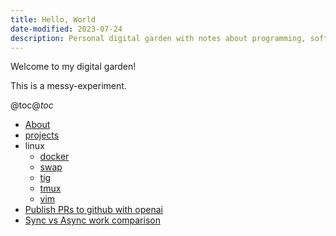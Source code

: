 ```yaml
---
title: Hello, World
date-modified: 2023-07-24
description: Personal digital garden with notes about programming, software and remote work.
---
```


Welcome to my digital garden!

This is a messy-experiment.

@toc@$toc$

* [About](about.md)
* [projects](projects.md)
* linux
    + [docker](./linux/docker.md)
    + [swap](./linux/swap.md)
    + [tig](./linux/tig.md)
    + [tmux](./linux/tmux.md)
    + [vim](./linux/vim.md)
* [Publish PRs to github with openai](./create-pr-with-openai.md)
* [Sync vs Async work comparison](./sync-vs-async.md)
